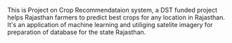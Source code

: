This is Project on Crop Recommendataion system, a DST funded project helps Rajasthan farmers to predict best crops for any location in Rajasthan. It's an application of machine learning and utiliging satelite imagery for preparation of database for the state Rajasthan.
